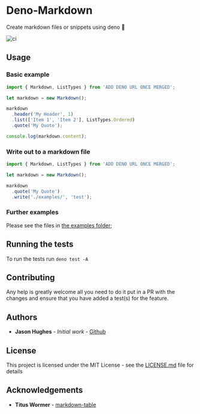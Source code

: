 # Deno-Markdown

Create markdown files or snippets using deno 🦕

![ci](https://github.com/JasonHughes94/deno-markdown/workflows/ci/badge.svg)

## Usage

### Basic example

```javascript
import { Markdown, ListTypes } from 'ADD DENO URL ONCE MERGED';

let markdown = new Markdown();

markdown
  .header('My Header', 1)
  .list(['Item 1', 'Item 2'], ListTypes.Ordered)
  .quote('My Quote');

console.log(markdown.content);
```

### Write out to a markdown file

```javascript
import { Markdown, ListTypes } from 'ADD DENO URL ONCE MERGED';

let markdown = new Markdown();

markdown
  .quote('My Quote')
  .write('./examples/', 'test');
```

### Further examples

Please see the files in [the examples folder](./examples/);

## Running the tests

To run the tests run `deno test -A`

## Contributing

Any help is greatly welcome all you need to do it put in a PR with the changes and ensure that you have added a test(s) for the feature.

## Authors

* **Jason Hughes** - *Initial work* - [Github](https://github.com/JasonHughes94)

## License

This project is licensed under the MIT License - see the [LICENSE.md](LICENSE.md) file for details

## Acknowledgements 

* **Titus Wormer** - [markdown-table](https://github.com/wooorm/markdown-table)
